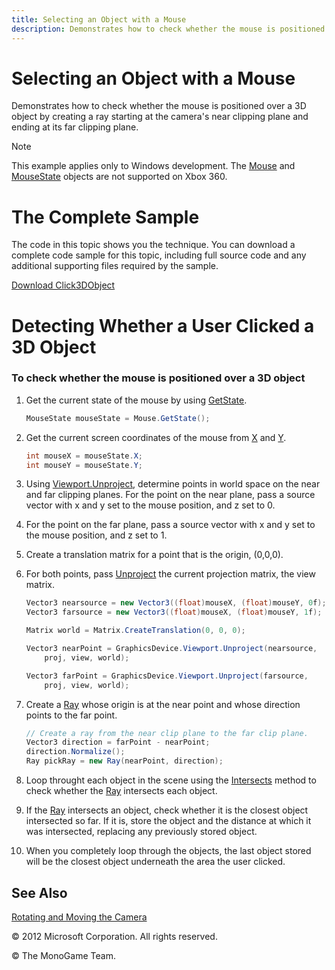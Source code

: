 ```yaml
---
title: Selecting an Object with a Mouse
description: Demonstrates how to check whether the mouse is positioned over a 3D object by creating a ray starting at the camera's near clipping plane and ending at its far clipping plane.
---
```

# Selecting an Object with a Mouse

Demonstrates how to check whether the mouse is positioned over a 3D object by creating a ray starting at the camera's near clipping plane and ending at its far clipping plane.


> [!NOTE]
> This example applies only to Windows development. The <A href="bb198101.md">Mouse</A> and <A href="bb198097.md">MouseState</A> objects are not supported on Xbox 360.


# The Complete Sample

The code in this topic shows you the technique. You can download a complete code sample for this topic, including full source code and any additional supporting files required by the sample.

[Download Click3DObject](http://go.microsoft.com/fwlink/?linkid=198838)

# Detecting Whether a User Clicked a 3D Object

### To check whether the mouse is positioned over a 3D object

1.  Get the current state of the mouse by using [GetState](xref:Microsoft.Xna.Framework.Input.Mouse).
    
    ``` csharp
    MouseState mouseState = Mouse.GetState();
    ```

2.  Get the current screen coordinates of the mouse from [X](xref:Microsoft.Xna.Framework.Input.Mouse) and [Y](xref:Microsoft.Xna.Framework.Input.Mouse).
    
    ``` csharp
    int mouseX = mouseState.X;
    int mouseY = mouseState.Y;
    ```

3.  Using [Viewport.Unproject](https://msdn.microsoft.com/en-us/library/m:microsoft.xna.framework.graphics.viewport.unproject\(microsoft.xna.framework.vector3%2cmicrosoft.xna.framework.matrix%2cmicrosoft.xna.framework.matrix%2cmicrosoft.xna.framework.matrix\)), determine points in world space on the near and far clipping planes. For the point on the near plane, pass a source vector with x and y set to the mouse position, and z set to 0.

4.  For the point on the far plane, pass a source vector with x and y set to the mouse position, and z set to 1.

5.  Create a translation matrix for a point that is the origin, (0,0,0).

6.  For both points, pass [Unproject](https://msdn.microsoft.com/en-us/library/m:microsoft.xna.framework.graphics.viewport.unproject\(microsoft.xna.framework.vector3%2cmicrosoft.xna.framework.matrix%2cmicrosoft.xna.framework.matrix%2cmicrosoft.xna.framework.matrix\)) the current projection matrix, the view matrix.
    
    ``` csharp
    Vector3 nearsource = new Vector3((float)mouseX, (float)mouseY, 0f);
    Vector3 farsource = new Vector3((float)mouseX, (float)mouseY, 1f);
    
    Matrix world = Matrix.CreateTranslation(0, 0, 0);
    
    Vector3 nearPoint = GraphicsDevice.Viewport.Unproject(nearsource,
        proj, view, world);
    
    Vector3 farPoint = GraphicsDevice.Viewport.Unproject(farsource,
        proj, view, world);
    ```

7.  Create a [Ray](xref:Microsoft.Xna.Framework.Ray) whose origin is at the near point and whose direction points to the far point.
    
    ``` csharp
    // Create a ray from the near clip plane to the far clip plane.
    Vector3 direction = farPoint - nearPoint;
    direction.Normalize();
    Ray pickRay = new Ray(nearPoint, direction);
    ```

8.  Loop throught each object in the scene using the [Intersects](xref:Microsoft.Xna.Framework.Ray) method to check whether the [Ray](xref:Microsoft.Xna.Framework.Ray) intersects each object.

9.  If the [Ray](xref:Microsoft.Xna.Framework.Ray) intersects an object, check whether it is the closest object intersected so far. If it is, store the object and the distance at which it was intersected, replacing any previously stored object.

10. When you completely loop through the objects, the last object stored will be the closest object underneath the area the user clicked.

## See Also

[Rotating and Moving the Camera](HowTo_RotateMoveCamera.md)

© 2012 Microsoft Corporation. All rights reserved.  

© The MonoGame Team.